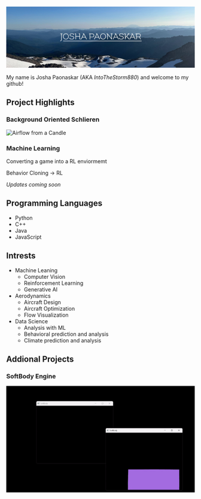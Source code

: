 ![A cool image I took](https://github.com/JPaonaskar/JPaonaskar/blob/main/images/header.jpg)

My name is Josha Paonaskar (AKA *IntoTheStorm880*) and welcome to my github!
 
## Project Highlights

### Background Oriented Schlieren
![Airflow from a Candle](https://github.com/JPaonaskar/JPaonaskar/blob/main/images/BOS.gif)

### Machine Learning
Converting a game into a RL enviormemt

Behavior Cloning -> RL

*Updates coming soon*

## Programming Languages
* Python
* C++
* Java
* JavaScript

## Intrests
* Machine Leaning
  - Computer Vision
  - Reinforcement Learning
  - Generative AI
* Aerodynamics
  - Aircraft Design
  - Aircraft Optimization
  - Flow Visualization
* Data Science
  - Analysis with ML
  - Behavioral prediction and analysis
  - Climate prediction and analysis
 
## Addional Projects

### SoftBody Engine
![A bouncy rectangle](https://github.com/JPaonaskar/JPaonaskar/blob/main/images/SoftBody.gif)

<!--
**JPaonaskar/JPaonaskar** is a ✨ _special_ ✨ repository because its `README.md` (this file) appears on your GitHub profile.

Here are some ideas to get you started:

- 🔭 I’m currently working on ...
- 🌱 I’m currently learning ...
- 👯 I’m looking to collaborate on ...
- 🤔 I’m looking for help with ...
- 💬 Ask me about ...
- 📫 How to reach me: ...
- 😄 Pronouns: ...
- ⚡ Fun fact: ...
-->
